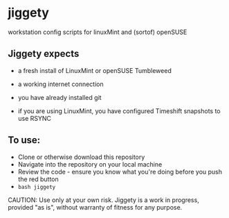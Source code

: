 # jiggety
workstation config scripts for linuxMint and (sortof) openSUSE

## Jiggety expects
- a fresh install of LinuxMint or openSUSE Tumbleweed
- a working internet connection
- you have already installed git

- if you are using LinuxMint, you have configured Timeshift snapshots to use RSYNC

## To use: 
- Clone or otherwise download this repository
- Navigate into the repository on your local machine
- Review the code - ensure you know what you're doing before you push the red button
- `bash jiggety`

CAUTION: Use only at your own risk. Jiggety is a work in progress, provided "as is", without warranty of fitness for any purpose.
